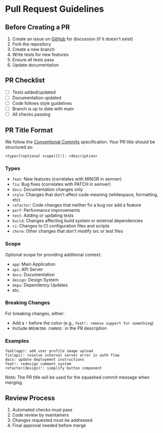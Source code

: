 # Pull Request Guidelines

## Before Creating a PR

1. Create an issue on [GitHub](https://github.com/nemanjastanic/create-purr-app/issues) for discussion (if it doesn't exist)
2. Fork the repository
3. Create a new branch
4. Write tests for new features
5. Ensure all tests pass
6. Update documentation

## PR Checklist

- [ ] Tests added/updated
- [ ] Documentation updated
- [ ] Code follows style guidelines
- [ ] Branch is up to date with main
- [ ] All checks passing

## PR Title Format

We follow the [Conventional Commits](https://www.conventionalcommits.org) specification. Your PR title should be structured as:

```text
<type>[(optional scope)][!]: <description>
```

### Types

- `feat`: New features (correlates with MINOR in semver)
- `fix`: Bug fixes (correlates with PATCH in semver)
- `docs`: Documentation changes only
- `style`: Changes that don't affect code meaning (whitespace, formatting, etc)
- `refactor`: Code changes that neither fix a bug nor add a feature
- `perf`: Performance improvements
- `test`: Adding or updating tests
- `build`: Changes affecting build system or external dependencies
- `ci`: Changes to CI configuration files and scripts
- `chore`: Other changes that don't modify src or test files

### Scope

Optional scope for providing additional context:

- `app`: Main Application
- `api`: API Server
- `docs`: Documentation
- `design`: Design System
- `deps`: Dependency Updates
- etc.

### Breaking Changes

For breaking changes, either:

- Add a `!` before the colon (e.g., `feat!: remove support for something`)
- Include `BREAKING CHANGE:` in the PR description

### Examples

```text
feat(app): add user profile image upload
fix(api): resolve internal server error in auth flow
docs: update deployment instructions
feat!: redesign comment system
refactor(design)!: simplify button component
```

Note: The PR title will be used for the squashed commit message when merging.

## Review Process

1. Automated checks must pass
2. Code review by maintainers
3. Changes requested must be addressed
4. Final approval needed before merge
